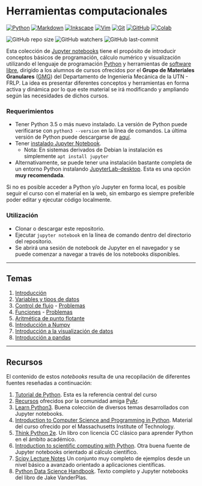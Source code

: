 # Herramientas computacionales

<a href="https://www.python.org/">
  <img src="https://img.shields.io/badge/Python-3670A0?logo=python&logoColor=ffdd54" alt="Python" /></a> 
 <a href="https://es.wikipedia.org/wiki/Markdown">
  <img src="https://img.shields.io/badge/Markdown-000001?logo=markdown&logoColor=white" alt="Markdown" /></a> 
 <a href="https://inkscape.org/es/">
  <img src="https://img.shields.io/badge/Inkscape-000000?logo=Inkscape&logoColor=white" alt="Inkscape" /></a> 
 <a href="https://neovim.io/">
  <img src="https://img.shields.io/badge/Vim-%2311AB00.svg?logo=vim&logoColor=white" alt="Vim" /></a> 
 <a href="https://git-scm.com/">
  <img src="https://img.shields.io/badge/-Git-F05032?logo=git&logoColor=white" alt="Git" /></a> 
 <a href="https://github.com/">
  <img src="https://img.shields.io/badge/-GitHub-181717?logo=github&logoColor=white" alt="GitHub" /></a> 
 <a href="https://colab.research.google.com/">
  <img src="https://img.shields.io/badge/Colab-F9AB00?logo=googlecolab&color=525252" alt="Colab" /></a>

![GitHub repo size](https://img.shields.io/github/repo-size/gmg-utn/compTools?style=plastic)  ![GitHub watchers](https://img.shields.io/github/watchers/gmg-utn/compTools?style=plastic)  ![GitHub last-commit](https://img.shields.io/github/last-commit/gmg-utn/compTools?style=plastic)

Esta colección de [Jupyter notebooks](https://Jupyter.org/) tiene el propósito de introducir conceptos básicos de programación, cálculo numérico y visualización utilizando el lenguaje de programación [Python](https://www.python.org/) y herramientas de [software libre](https://es.wikipedia.org/wiki/Software_libre), dirigido a los alumnos de cursos ofrecidos por el **Grupo de Materiales Granulares** ([GMG](http://granulares.frlp.utn.edu.ar/es/)) del Departamento de Ingeniería Mecánica de la UTN - FRLP.
La idea es presentar diferentes conceptos y herramientas en forma activa y dinámica por lo que este material se irá modificando y ampliando según las necesidades de dichos cursos.

### Requerimientos

- Tener Python 3.5 o más nuevo instalado. La versión de Python puede verificarse con `python3 --version` en la línea de comandos. La última versión de Python puede descargarse de [aquí](https://www.python.org/downloads/).
- Tener [instalado Jupyter Notebook](https://jupyter.readthedocs.io/en/latest/install.html).
    - Nota: En sistemas derivados de Debian la instalación es simplemente `apt install jupyter`
- Alternativamente, se puede tener una instalación bastante completa de un entorno Python instalando [JupyterLab-desktop](https://github.com/jupyterlab/jupyterlab-desktop). Esta es una opción **muy recomendada**.

Si no es posible acceder a Python y/o Jupyter en forma local, es posible seguir el curso con el material en la web, sin embargo es siempre preferible poder editar y ejecutar código localmente.

### Utilización
- Clonar o descargar este repositorio.
- Ejecutar `jupyter notebook` en la línea de comando dentro del directorio del repositorio.
- Se abrirá una sesión de notebook de Jupyter en el navegador y se puede comenzar a navegar a través de los notebooks disponibles.

---

## Temas
1. [Introducción](https://nbviewer.jupyter.org/github/gmg-utn/compTools/blob/master/intro/intro.ipynb) 
2. [Variables y tipos de datos](https://nbviewer.jupyter.org/github/gmg-utn/compTools/blob/master/variables_tipos/variablesTipos.ipynb)
3. [Control de flujo](https://nbviewer.jupyter.org/github/gmg-utn/compTools/blob/master/controlFlujo/controlFlujo.ipynb) - [Problemas](https://nbviewer.jupyter.org/github/gmg-utn/compTools/blob/master/controlFlujo/problemas.ipynb)
4. [Funciones](https://nbviewer.jupyter.org/github/gmg-utn/compTools/blob/master/funciones/funciones.ipynb) - [Problemas](https://nbviewer.jupyter.org/github/gmg-utn/compTools/blob/master/funciones/funciones_problemas.ipynb)
5. [Aritmética de punto flotante](https://nbviewer.jupyter.org/github/gmg-utn/compTools/blob/master/puntoFlotante/puntoFlotante.ipynb)
6. [Introducción a Numpy](https://nbviewer.jupyter.org/github/gmg-utn/compTools/blob/master/numpy/numpy.ipynb)
7. [Introducción a la visualización de datos](https://nbviewer.jupyter.org/github/gmg-utn/compTools/blob/master/visualizacion/visualizacion.ipynb)
8. [Introducción a pandas](https://nbviewer.jupyter.org/github/gmg-utn/compTools/blob/master/pandas/pandas.ipynb)


---

## Recursos
El contenido de estos *notebooks* resulta de una recopilación de diferentes fuentes reseñadas a continuación:

1. [Tutorial de Python](https://docs.python.org/es/dev/tutorial/index.html). Esta es la referencia central del curso
2. [Recursos](https://wiki.python.org.ar/aprendiendopython/) ofrecidos por la comunidad amiga [PyAr](https://www.python.org.ar/).
3. [Learn Python3](https://github.com/jerry-git/learn-python3). Buena colección de diversos temas desarrollados con Jupyter notebooks.
4. [Introduction to Computer Science and Programming in Python](https://ocw.mit.edu/courses/electrical-engineering-and-computer-science/6-0001-introduction-to-computer-science-and-programming-in-python-fall-2016/). Material del curso ofrecido por el Massachusetts Institute of Technology.
5. [Think Python 2e](http://greenteapress.com/wp/think-python-2e/). Un libro con licencia CC clásico para aprender Python en el ámbito académico.
6. [Introduction to scientific computing with Python](https://github.com/jrjohansson/scientific-python-lectures). Otra buena fuente de Jupyter notebooks orientado al cálculo científico.
7. [Scipy Lecture Notes](https://scipy-lectures.org/index.html) Un conjunto muy completo de ejemplos desde un nivel básico a avanzado orientado a aplicaciones científicas.
8. [Python Data Science Handbook](https://jakevdp.github.io/PythonDataScienceHandbook/). Texto completo y Jupyter notebooks del libro de Jake VanderPlas.

